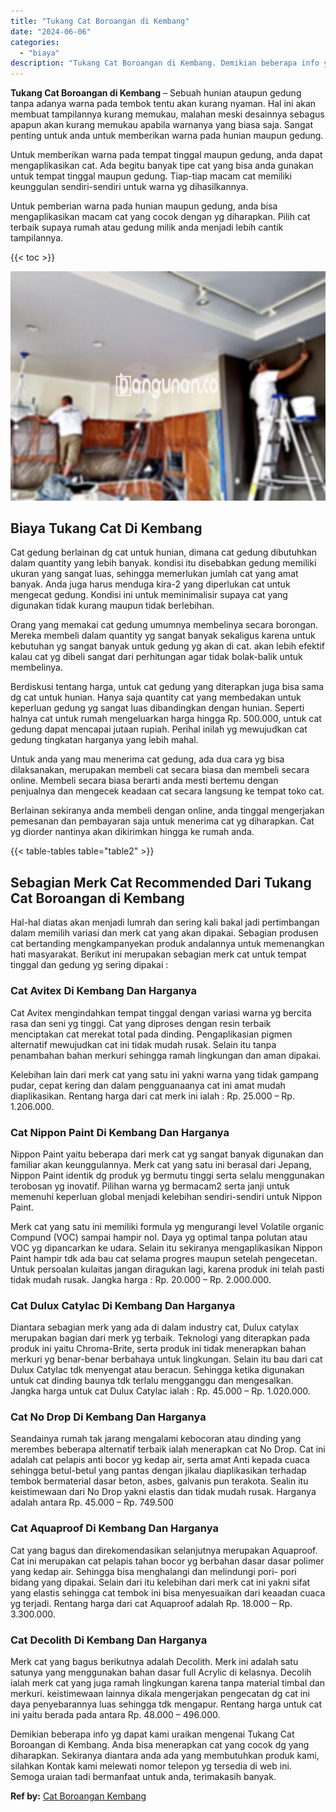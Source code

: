 ```yaml
---
title: "Tukang Cat Boroangan di Kembang"
date: "2024-06-06"
categories: 
  - "biaya"
description: "Tukang Cat Boroangan di Kembang. Demikian beberapa info yg dapat kami uraikan mengenai Tukang Cat Boroangan di Kembang. Anda bisa menerapkan cat yang cocok d..."
---
```


**Tukang Cat Boroangan di Kembang** – Sebuah hunian ataupun gedung tanpa adanya warna pada tembok tentu akan kurang nyaman. Hal ini akan membuat tampilannya kurang memukau, malahan meski desainnya sebagus apapun akan kurang memukau apabila warnanya yang biasa saja. Sangat penting untuk anda untuk memberikan warna pada hunian maupun gedung.

Untuk memberikan warna pada tempat tinggal maupun gedung, anda dapat mengaplikasikan cat. Ada begitu banyak tipe cat yang bisa anda gunakan untuk tempat tinggal maupun gedung. Tiap-tiap macam cat memiliki keunggulan sendiri-sendiri untuk warna yg dihasilkannya.

Untuk pemberian warna pada hunian maupun gedung, anda bisa mengaplikasikan macam cat yang cocok dengan yg diharapkan. Pilih cat terbaik supaya rumah atau gedung milik anda menjadi lebih cantik tampilannya.

{{< toc >}}

![Tukang Cat Boroangan di Kembang](/images/jasa-cat-murah27.png)

## Biaya Tukang Cat Di Kembang

Cat gedung berlainan dg cat untuk hunian, dimana cat gedung dibutuhkan dalam quantity yang lebih banyak. kondisi itu disebabkan gedung memiliki ukuran yang sangat luas, sehingga memerlukan jumlah cat yang amat banyak. Anda juga harus menduga kira-2 yang diperlukan cat untuk mengecat gedung. Kondisi ini untuk meminimalisir supaya cat yang digunakan tidak kurang maupun tidak berlebihan.

Orang yang memakai cat gedung umumnya membelinya secara borongan. Mereka membeli dalam quantity yg sangat banyak sekaligus karena untuk kebutuhan yg sangat banyak untuk gedung yg akan di cat. akan lebih efektif kalau cat yg dibeli sangat dari perhitungan agar tidak bolak-balik untuk membelinya.

Berdiskusi tentang harga, untuk cat gedung yang diterapkan juga bisa sama dg cat untuk hunian. Hanya saja quantity cat yang membedakan untuk keperluan gedung yg sangat luas dibandingkan dengan hunian. Seperti halnya cat untuk rumah mengeluarkan harga hingga Rp. 500.000, untuk cat gedung dapat mencapai jutaan rupiah. Perihal inilah yg mewujudkan cat gedung tingkatan harganya yang lebih mahal.

Untuk anda yang mau menerima cat gedung, ada dua cara yg bisa dilaksanakan, merupakan membeli cat secara biasa dan membeli secara online. Membeli secara biasa berarti anda mesti bertemu dengan penjualnya dan mengecek keadaan cat secara langsung ke tempat toko cat.

Berlainan sekiranya anda membeli dengan online, anda tinggal mengerjakan pemesanan dan pembayaran saja untuk menerima cat yg diharapkan. Cat yg diorder nantinya akan dikirimkan hingga ke rumah anda.

{{< table-tables table="table2" >}}

## Sebagian Merk Cat Recommended Dari Tukang Cat Boroangan di Kembang

Hal-hal diatas akan menjadi lumrah dan sering kali bakal jadi pertimbangan dalam memilih variasi dan merk cat yang akan dipakai. Sebagian produsen cat bertanding mengkampanyekan produk andalannya untuk memenangkan hati masyarakat. Berikut ini merupakan sebagian merk cat untuk tempat tinggal dan gedung yg sering dipakai :

### Cat Avitex Di Kembang Dan Harganya

Cat Avitex mengindahkan tempat tinggal dengan variasi warna yg bercita rasa dan seni yg tinggi. Cat yang diproses dengan resin terbaik menciptakan cat merekat total pada dinding. Pengaplikasian pigmen alternatif mewujudkan cat ini tidak mudah rusak. Selain itu tanpa penambahan bahan merkuri sehingga ramah lingkungan dan aman dipakai.

Kelebihan lain dari merk cat yang satu ini yakni warna yang tidak gampang pudar, cepat kering dan dalam pengguanaanya cat ini amat mudah diaplikasikan. Rentang harga dari cat merk ini ialah : Rp. 25.000 – Rp. 1.206.000.

### Cat Nippon Paint Di Kembang Dan Harganya

Nippon Paint yaitu beberapa dari merk cat yg sangat banyak digunakan dan familiar akan keunggulannya. Merk cat yang satu ini berasal dari Jepang, Nippon Paint identik dg produk yg bermutu tinggi serta selalu menggunakan terobosan yg inovatif. Pilihan warna yg bermacam2 serta janji untuk memenuhi keperluan global menjadi kelebihan sendiri-sendiri untuk Nippon Paint.

Merk cat yang satu ini memiliki formula yg mengurangi level Volatile organic Compund (VOC) sampai hampir nol. Daya yg optimal tanpa polutan atau VOC yg dipancarkan ke udara. Selain itu sekiranya mengaplikasikan Nippon Paint hampir tdk ada bau cat selama progres maupun setelah pengecetan. Untuk persoalan kulaitas jangan diragukan lagi, karena produk ini telah pasti tidak mudah rusak. Jangka harga : Rp. 20.000 – Rp. 2.000.000.

### Cat Dulux Catylac Di Kembang Dan Harganya

Diantara sebagian merk yang ada di dalam industry cat, Dulux catylax merupakan bagian dari merk yg terbaik. Teknologi yang diterapkan pada produk ini yaitu Chroma-Brite, serta produk ini tidak menerapkan bahan merkuri yg benar-benar berbahaya untuk lingkungan. Selain itu bau dari cat Dulux Catylac tdk menyengat atau beracun. Sehingga ketika digunakan untuk cat dinding baunya tdk terlalu mengganggu dan mengesalkan. Jangka harga untuk cat Dulux Catylac ialah : Rp. 45.000 – Rp. 1.020.000.

### Cat No Drop Di Kembang Dan Harganya

Seandainya rumah tak jarang mengalami kebocoran atau dinding yang merembes beberapa alternatif terbaik ialah menerapkan cat No Drop. Cat ini adalah cat pelapis anti bocor yg kedap air, serta amat Anti kepada cuaca sehingga betul-betul yang pantas dengan jikalau diaplikasikan terhadap tembok bermaterial dasar beton, asbes, galvanis pun terakota. Sealin itu keistimewaan dari No Drop yakni elastis dan tidak mudah rusak. Harganya adalah antara Rp. 45.000 – Rp. 749.500

### Cat Aquaproof Di Kembang Dan Harganya

Cat yang bagus dan direkomendasikan selanjutnya merupakan Aquaproof. Cat ini merupakan cat pelapis tahan bocor yg berbahan dasar dasar polimer yang kedap air. Sehingga bisa menghalangi dan melindungi pori- pori bidang yang dipakai. Selain dari itu kelebihan dari merk cat ini yakni sifat yang elastis sehingga cat tembok ini bisa menyesuaikan dari keaadan cuaca yg terjadi. Rentang harga dari cat Aquaproof adalah Rp. 18.000 – Rp. 3.300.000.

### Cat Decolith Di Kembang Dan Harganya

Merk cat yang bagus berikutnya adalah Decolith. Merk ini adalah satu satunya yang menggunakan bahan dasar full Acrylic di kelasnya. Decolih ialah merk cat yang juga ramah lingkungan karena tanpa material timbal dan merkuri. keistimewaan lainnya dikala mengerjakan pengecatan dg cat ini daya penyebarannya luas sehingga tdk mengapur. Rentang harga untuk cat ini yaitu berada pada antara Rp. 48.000 – 496.000.

Demikian beberapa info yg dapat kami uraikan mengenai Tukang Cat Boroangan di Kembang. Anda bisa menerapkan cat yang cocok dg yang diharapkan. Sekiranya diantara anda ada yang membutuhkan produk kami, silahkan Kontak kami melewati nomor telepon yg tersedia di web ini. Semoga uraian tadi bermanfaat untuk anda, terimakasih banyak.

**Ref by:** [Cat Boroangan Kembang](https://id.wikipedia.org/wiki/Cat)
